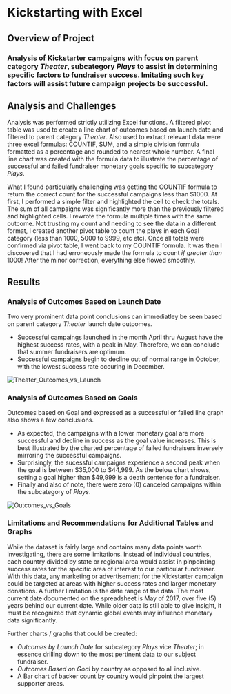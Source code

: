 # Kickstarting with Excel

## Overview of Project

### Analysis of Kickstarter campaigns with focus on parent category *Theater*, subcategory *Plays* to assist in determining specific factors to fundraiser success. Imitating such key factors will assist future campaign projects be successful.

## Analysis and Challenges

Analysis was performed strictly utilizing Excel functions. A filtered pivot table was used to create a line chart of outcomes based on launch date and filtered to parent category *Theater*. Also used to extract relevant data were three excel formulas: COUNTIF, SUM, and a simple division formula formatted as a percentage and rounded to nearest whole number. A final line chart was created with the formula data to illustrate the percentage of successful and failed fundraiser monetary goals specific to subcategory *Plays*.

What I found particularly challenging was getting the COUNTIF formula to return the correct count for the successful campaigns less than $1000. At first, I performed a simple filter and highlighted the cell to check the totals. The sum of all campaigns was significantly more than the previously filtered and highlighted cells. I rewrote the formula multiple times with the same outcome. Not trusting my count and needing to see the data in a different format, I created another pivot table to count the plays in each Goal category (less than 1000, 5000 to 9999, etc etc). Once all totals were confirmed via pivot table, I went back to my COUNTIF formula. It was then I discovered that I had erroneously made the formula to count *if greater than* 1000! After the minor correction, everything else flowed smoothly.

## Results

### Analysis of Outcomes Based on Launch Date

Two very prominent data point conclusions can immediatley be seen based on parent category *Theater* launch date outcomes.

* Successful campaings launched in the month April thru August have the highest success rates, with a peak in May. Therefore, we can conclude that summer fundraisers are optimum.
* Successful campaigns begin to decline out of normal range in October, with the lowest success rate occuring in December.

![Theater_Outcomes_vs_Launch](https://user-images.githubusercontent.com/112881617/194611012-f05a575b-5c35-4c65-af15-3464361d5f87.png)

### Analysis of Outcomes Based on Goals

Outcomes based on Goal and expressed as a successful or failed line graph also shows a few conclusions.

* As expected, the campaigns with a lower monetary goal are more successful and decline in success as the goal value increases. This is best illustrated by the charted percentage of failed fundraisers inversely mirroring the successful campaigns.
* Surprisingly, the sucessful campaigns experience a second peak when the goal is between $35,000 to $44,999. As the below chart shows, setting a goal higher than $49,999 is a  death sentence for a fundraiser.
* Finally and also of note, there were zero (0) canceled campaigns within the subcategory of *Plays*.

![Outcomes_vs_Goals](https://user-images.githubusercontent.com/112881617/194614349-cbd2de58-a604-49b1-b1d4-c2cab3235d68.png)


### Limitations and Recommendations for Additional Tables and Graphs

While the dataset is fairly large and contains many data points worth investigating, there are some limitations. Instead of individual countries, each country divided by state or regional area would assist in pinpointing success rates for the specific area of interest to our particular fundraiser. With this data, any marketing or advertisement for the Kickstarter campaign could be targeted at areas with higher success rates and larger monetary donations.  A further limitation is the date range of the data. The most current date documented on the spreadsheet is May of 2017, over five (5) years behind our current date. While older data is still able to give insight, it must be recognized that dynamic global events may influence monetary data significantly. 

 Further charts / graphs that could be created:
 
 * *Outcomes by Launch Date* for subcategory *Plays* vice *Theater*; in essence drilling down to the most pertinent data to our subject fundraiser.
 * *Outcomes Based on Goal* by country as opposed to all inclusive.
 * A Bar chart of backer count by country would pinpoint the largest supporter areas.
